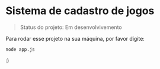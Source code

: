 # Sistema de cadastro de jogos

> Status do projeto: Em desenvolvivemento

Para rodar esse projeto na sua máquina, por favor digite:

```
node app.js
```

:)